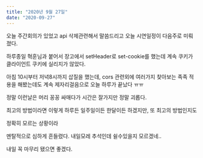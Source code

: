 ```yaml
---
title: "2020년 9월 27일"
date: "2020-09-27"
---
```


오늘 주간회의가 있었고 api 삭제관련해서 말씀드리고 오늘 시연일정이 다음주로 미뤄졌다.

하루종일 혁훈님과 붙어서 장고에서 setHeader로 set-cookie를 했는데 계속 쿠키가 클라이언트 쿠키에 실리지가 않았다.

아침 10시부터 저녁8시까지 삽질을 했는데, cors 관련외에 여러가지 찾아보는 족족 적용을 해봤는데도 계속 제자리걸음으로 오늘 하루가 끝났다 ㅠㅠ

정말 이런날은 머리 꽁꽁 싸매다가 시간은 잘가지만 정말 괴롭다.

최고의 방법이라면 이렇게 하루든 일주일이든 한달이든 하겠지만, 또 최고의 방법인지도

정확히 모르는 상황이라

멘탈적으로 심하게 흔들렸다. 내일모레 추석인데 쉴수있을지 모르겠네..

내일 꼭 마무리 됐으면 좋겠다.
